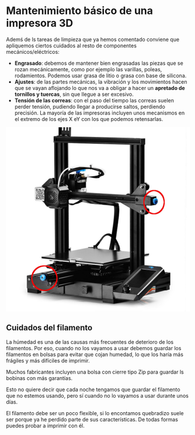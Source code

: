 # Mantenimiento básico de una impresora 3D

Ademś de ls tareas de limpieza que ya hemos comentado conviene que apliquemos ciertos cuidados al resto de componentes mecánicos/eléctricos:

* **Engrasado**: debemos de mantener bien engrasadas las piezas que se rozan mecánicamente, como por ejemplo las varillas, poleas, rodamientos. Podemos usar grasa de litio o grasa con base de silicona.
* **Ajustes**: de las partes mecánicas, la vibración y los movimientos hacen que se vayan aflojando lo que nos va a obligar a hacer un **apretado de tornillos y tuercas**, sin que llegue a ser excesivo.
* **Tensión de las correas**: con el paso del tiempo las correas suelen perder tensión, pudiendo llegar a producirse saltos, perdiendo precisión. La mayoría de las impresoras incluyen unos mecanismos en el extremo de los ejes X eY con los que podemos retensarlas.

![](./images/CrealityEnder3_v2_correas.jpg) 

## Cuidados del filamento

La húmedad es una de las causas más frecuentes de deterioro de los filamentos. Por eso, cuando no los vayamos a usar debemos guardar los filamentos en bolsas para evitar que cojan humedad, lo que los haría más frágiles y más difíciles de imprimir.

Muchos fabricantes incluyen una bolsa con cierre tipo Zip para guardar ls bobinas con más garantías.

Esto no quiere decir que cada noche tengamos que guardar el filamento que no estemos usando, pero sí cuando no lo vayamos a usar durante unos días.

El filamento debe ser un poco flexible, si lo encontamos quebradizo suele ser porque ya he perdido parte de sus características. De todas formas puedes probar a imprimir con él.

